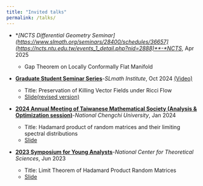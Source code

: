 ```yaml
---
title: "Invited talks"
permalink: /talks/
---
```

- **[NCTS Differential Geometry Seminar](https://www.slmath.org/seminars/28400/schedules/36657](https://ncts.ntu.edu.tw/events_1_detail.php?nid=2888)**-*NCTS*, Apr 2025 
  - Gap Theorem on Locally Conformally Flat Manifold

- **[Graduate Student Seminar Series](https://www.slmath.org/seminars/28400/schedules/36657)**-*SLmath Institute*, Oct 2024 [(Video)](https://vimeo.com/1025186992)
  - Title: Preservation of Killing Vector Fields under Ricci Flow
  - [Slide(revised version)](/Graduate_Student_Seminar___SLMath.pdf)
- **[2024 Annual Meeting of Taiwanese Mathematical Society (Analysis & Optimization session)](https://2024tms.tms.org.tw/)**-*National Chengchi University*, Jan 2024
  - Title: Hadamard product of random matrices and their limiting spectral distributions
  - [Slide](/Free_probability_and_Hadamard_product2024.pdf)
-	**[2023 Symposium for Young Analysts](https://ncts.ntu.edu.tw/events_2_detail.php?nid=395)**-*National Center for Theoretical Sciences*, Jun 2023
    - Title: Limit Theorem of Hadamard Product Random Matrices
    - [Slide](/Free_probability_and_Hadamard_product.pdf)
  

